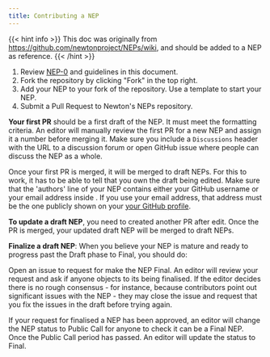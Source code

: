 ```yaml
---
title: Contributing a NEP
---
```


{{< hint info >}}
This doc was originally from https://github.com/newtonproject/NEPs/wiki, and should be added to a NEP as reference.
{{< /hint >}}

1. Review [NEP-0](../NEPS/nep-0/index.md) and guidelines in this document.
1. Fork the repository by clicking "Fork" in the top right.
1. Add your NEP to your fork of the repository. Use a template to start your NEP.
1. Submit a Pull Request to Newton's NEPs repository.

**Your first PR** should be a first draft of the NEP. It must meet the formatting criteria. An editor will manually review the first PR for a new NEP and assign it a number before merging it. Make sure you include a `Discussions` header with the URL to a discussion forum or open GitHub issue where people can discuss the NEP as a whole.

Once your first PR is merged, it will be merged to draft NEPs. For this to work, it has to be able to tell that you own the draft being edited. Make sure that the 'authors' line of your NEP contains either your GitHub username or your email address inside . If you use your email address, that address must be the one publicly shown on your [your GitHub profile](https://github.com/settings/profile).

**To update a draft NEP**, you need to created another PR after edit. Once the PR is merged, your updated draft NEP will be merged to draft NEPs.

**Finalize a draft NEP**: When you believe your NEP is mature and ready to progress past the Draft phase to Final, you should do:

Open an issue to request for make the NEP Final. An editor will review your request and ask if anyone objects to its being finalised. If the editor decides there is no rough consensus - for instance, because contributors point out significant issues with the NEP - they may close the issue and request that you fix the issues in the draft before trying again.

If your request for finalised a NEP has been approved, an editor will change the NEP status to Public Call for anyone to check it can be a Final NEP. Once the Public Call period has passed. An editor will update the status to Final.